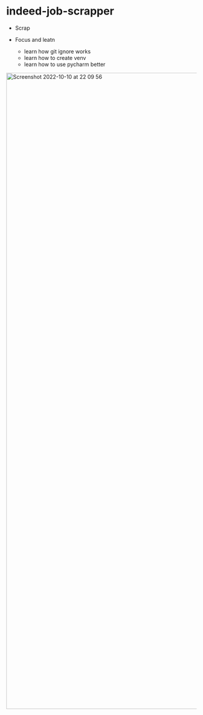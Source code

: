 # indeed-job-scrapper
- Scrap


- Focus and leatn
  - learn how git ignore works
  - learn how to create venv
  - learn how to use pycharm better




<img width="1680" alt="Screenshot 2022-10-10 at 22 09 56" src="https://user-images.githubusercontent.com/28654307/194944637-9021ba53-1606-40b0-a2b1-59621af1b968.png">


